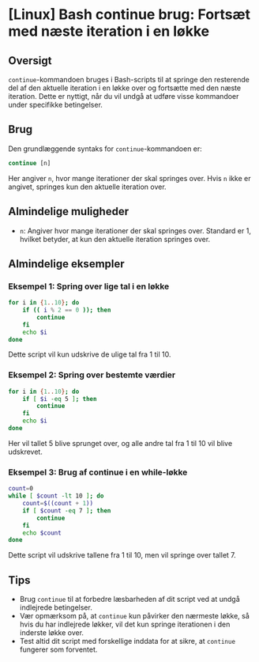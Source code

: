 # [Linux] Bash continue brug: Fortsæt med næste iteration i en løkke

## Oversigt
`continue`-kommandoen bruges i Bash-scripts til at springe den resterende del af den aktuelle iteration i en løkke over og fortsætte med den næste iteration. Dette er nyttigt, når du vil undgå at udføre visse kommandoer under specifikke betingelser.

## Brug
Den grundlæggende syntaks for `continue`-kommandoen er:

```bash
continue [n]
```

Her angiver `n`, hvor mange iterationer der skal springes over. Hvis `n` ikke er angivet, springes kun den aktuelle iteration over.

## Almindelige muligheder
- `n`: Angiver hvor mange iterationer der skal springes over. Standard er 1, hvilket betyder, at kun den aktuelle iteration springes over.

## Almindelige eksempler

### Eksempel 1: Spring over lige tal i en løkke
```bash
for i in {1..10}; do
    if (( i % 2 == 0 )); then
        continue
    fi
    echo $i
done
```
Dette script vil kun udskrive de ulige tal fra 1 til 10.

### Eksempel 2: Spring over bestemte værdier
```bash
for i in {1..10}; do
    if [ $i -eq 5 ]; then
        continue
    fi
    echo $i
done
```
Her vil tallet 5 blive sprunget over, og alle andre tal fra 1 til 10 vil blive udskrevet.

### Eksempel 3: Brug af continue i en while-løkke
```bash
count=0
while [ $count -lt 10 ]; do
    count=$((count + 1))
    if [ $count -eq 7 ]; then
        continue
    fi
    echo $count
done
```
Dette script vil udskrive tallene fra 1 til 10, men vil springe over tallet 7.

## Tips
- Brug `continue` til at forbedre læsbarheden af dit script ved at undgå indlejrede betingelser.
- Vær opmærksom på, at `continue` kun påvirker den nærmeste løkke, så hvis du har indlejrede løkker, vil det kun springe iterationen i den inderste løkke over.
- Test altid dit script med forskellige inddata for at sikre, at `continue` fungerer som forventet.